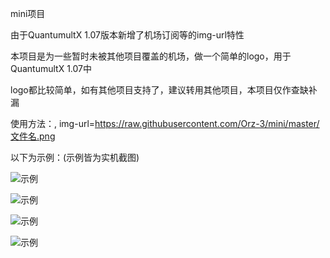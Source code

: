 
mini项目

由于QuantumultX 1.07版本新增了机场订阅等的img-url特性

本项目是为一些暂时未被其他项目覆盖的机场，做一个简单的logo，用于QuantumultX 1.07中

logo都比较简单，如有其他项目支持了，建议转用其他项目，本项目仅作查缺补漏

使用方法：, img-url=https://raw.githubusercontent.com/Orz-3/mini/master/文件名.png

以下为示例：(示例皆为实机截图)

![示例](https://raw.githubusercontent.com/Orz-3/mini/master/photo0.jpg)

![示例](https://raw.githubusercontent.com/Orz-3/mini/master/photo1.jpg)

![示例](https://raw.githubusercontent.com/Orz-3/mini/master/photo2.jpg)

![示例](https://raw.githubusercontent.com/Orz-3/mini/master/photo3.jpg)
